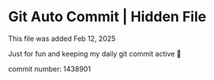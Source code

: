 # Git Auto Commit | Hidden File

This file was added Feb 12, 2025

Just for fun and keeping my daily git commit active 🤪

commit number: 1438901
